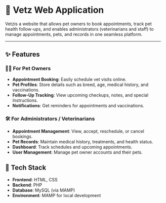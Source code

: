 # 🐾 Vetz Web Application

Vetzis a website that allows pet owners to book appointments, track pet health follow-ups, and enables administrators (veterinarians and staff) to manage appointments, pets, and records in one seamless platform.

---

## ✨ Features

### 👩‍⚕️ For Pet Owners
- **Appointment Booking**: Easily schedule vet visits online.
- **Pet Profiles**: Store details such as breed, age, medical history, and vaccinations.
- **Follow-Up Tracking**: View upcoming checkups, notes, and special Instructions.
- **Notifications**: Get reminders for appointments and vaccinations.

### 🛠️ For Administrators / Veterinarians
- **Appointment Management**: View, accept, reschedule, or cancel bookings.
- **Pet Records**: Maintain medical history, treatments, and health status.
- **Dashboard**: Track schedules and upcoming appointments.
- **User Management**: Manage pet owner accounts and their pets.

## 🔧 Tech Stack  
- **Frontend**: HTML, CSS  
- **Backend**: PHP  
- **Database**: MySQL (via MAMP)  
- **Environment**: MAMP for local development  
